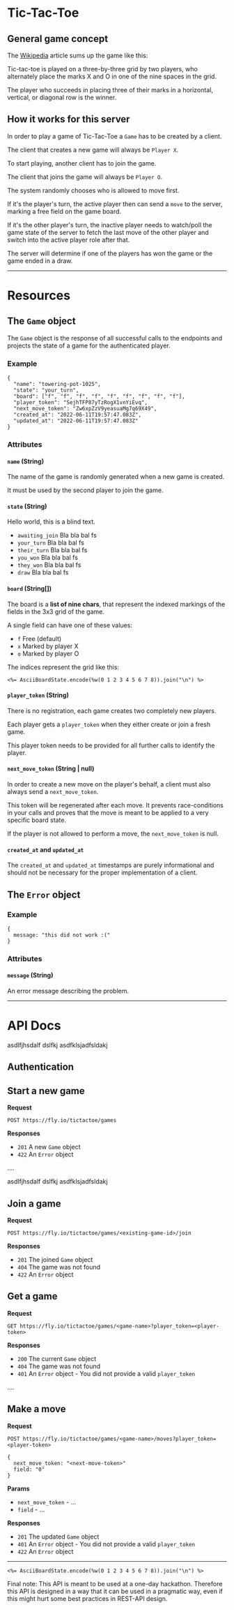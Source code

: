 # Tic-Tac-Toe

## General game concept

The [Wikipedia](https://en.wikipedia.org/wiki/Tic-tac-toe) article sums up the game like this:

Tic-tac-toe is played on a three-by-three grid by two players, who alternately place the marks X and O in one of the nine spaces in the grid.

The player who succeeds in placing three of their marks in a horizontal, vertical, or diagonal row is the winner.

## How it works for this server

In order to play a game of Tic-Tac-Toe a `Game` has to be created by a client.

The client that creates a new game will always be `Player X`.

To start playing, another client has to join the game.

The client that joins the game will always be `Player O`.

The system randomly chooses who is allowed to move first.

If it's the player's turn, the active player then can send a `move` to the server, marking a free field on the game board.

If it's the other player's turn, the inactive player needs to watch/poll the game state of the server to fetch the last move of the other player and switch into the active player role after that.

The server will determine if one of the players has won the game or the game ended in a draw.

---

# Resources

## The `Game` object

The `Game` object is the response of all successful calls to the endpoints and projects the state of a game for the authenticated player.

### Example

```
{
  "name": "towering-pot-1025",
  "state": "your_turn",
  "board": ["f", "f", "f", "f", "f", "f", "f", "f", "f"],
  "player_token": "SejhTFP87yTzRogX1vnYiEvq",
  "next_move_token": "Zw6xpZzV9yeasuaMg7q69X49",
  "created_at": "2022-06-11T19:57:47.083Z",
  "updated_at": "2022-06-11T19:57:47.083Z"
}
```

### Attributes

#### `name` (String)

The name of the game is randomly generated when a new game is created.

It must be used by the second player to join the game.


#### `state` (String)

Hello world, this is a blind text.

- `awaiting_join` Bla bla bal fs
- `your_turn` Bla bla bal fs
- `their_turn` Bla bla bal fs
- `you_won` Bla bla bal fs
- `they_won` Bla bla bal fs
- `draw` Bla bla bal fs


#### `board` (String[])

The board is a **list of nine chars**, that represent the indexed markings of the fields in the 3x3 grid of the game.

A single field can have one of these values:

- `f` Free (default)
- `x` Marked by player X
- `o` Marked by player O

The indices represent the grid like this:

```
<%= AsciiBoardState.encode(%w(0 1 2 3 4 5 6 7 8)).join("\n") %>
```

#### `player_token` (String)

There is no registration, each game creates two completely new players.

Each player gets a `player_token` when they either create or join a fresh game.

This player token needs to be provided for all further calls to identify the player.

#### `next_move_token` (String | null)

In order to create a new move on the player's behalf, a client must also always send a `next_move_token`.

This token will be regenerated after each move. It prevents race-conditions in your calls and proves that the move is meant to be applied to a very specific board state.

If the player is not allowed to perform a move, the `next_move_token` is null.

#### `created_at` and `updated_at`

The `created_at` and `updated_at` timestamps are purely informational and should not be necessary for the proper implementation of a client.


## The `Error` object

### Example

```
{
  message: "this did not work :("
}
```

### Attributes

#### `message` (String)

An error message describing the problem.

---

# API Docs

asdlfjhsdalf dslfkj asdfklsjadfsldakj

## Authentication

## Start a new game


**Request**

```
POST https://fly.io/tictactoe/games
```

**Responses**

- `201` A new `Game` object
- `422` An `Error` object

....

asdlfjhsdalf dslfkj asdfklsjadfsldakj

## Join a game

**Request**

```
POST https://fly.io/tictactoe/games/<existing-game-id>/join
```

**Responses**

- `201` The joined `Game` object
- `404` The game was not found
- `422` An `Error` object

## Get a game

**Request**

```
GET https://fly.io/tictactoe/games/<game-name>?player_token=<player-token>
```

**Responses**

- `200` The current `Game` object
- `404` The game was not found
- `401` An `Error` object - You did not provide a valid `player_token`

....

## Make a move

**Request**

```
POST https://fly.io/tictactoe/games/<game-name>/moves?player_token=<player-token>

{
  next_move_token: "<next-move-token>"
  field: "0"
}
```

**Params**

- `next_move_token` - ...
- `field` - ...

**Responses**

- `201` The updated `Game` object
- `401` An `Error` object - You did not provide a valid `player_token`
- `422` An `Error` object

-----

```
<%= AsciiBoardState.encode(%w(0 1 2 3 4 5 6 7 8)).join("\n") %>
```

<article>
Final note:
This API is meant to be used at a one-day hackathon. Therefore this API is designed in a way that it can be used in a pragmatic way, even if this might hurt some best practices in REST-API design.
</article>
